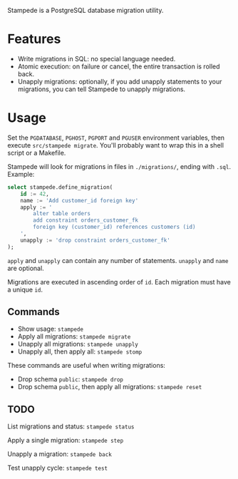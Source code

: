 Stampede is a PostgreSQL database migration utility.

Features
========

* Write migrations in SQL: no special language needed.
* Atomic execution: on failure or cancel, the entire transaction is rolled back.
* Unapply migrations: optionally, if you add unapply statements to your migrations, you can tell Stampede to unapply migrations.

Usage
=====

Set the `PGDATABASE`, `PGHOST`, `PGPORT` and `PGUSER` environment variables, then execute `src/stampede migrate`. You'll probably want to wrap this in a shell script or a Makefile.

Stampede will look for migrations in files in `./migrations/`, ending with `.sql`. Example:

```sql
select stampede.define_migration(
    id := 42,
    name := 'Add customer_id foreign key'
    apply := '
        alter table orders
        add constraint orders_customer_fk
        foreign key (customer_id) references customers (id)
    ',
    unapply := 'drop constraint orders_customer_fk'
);
```

`apply` and `unapply` can contain any number of statements. `unapply` and `name` are optional.

Migrations are executed in ascending order of `id`. Each migration must have a unique `id`.

Commands
--------

* Show usage: `stampede`
* Apply all migrations: `stampede migrate`
* Unapply all migrations: `stampede unapply`
* Unapply all, then apply all: `stampede stomp`

These commands are useful when writing migrations:

* Drop schema `public`: `stampede drop`
* Drop schema `public`, then apply all migrations: `stampede reset`

TODO
----

List migrations and status: `stampede status`

Apply a single migration: `stampede step`

Unapply a migration: `stampede back`

Test unapply cycle: `stampede test`
